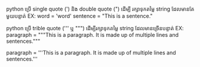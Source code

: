 python ប្រើ single quote (') និង double quote (") ដើម្បី​ រក្សាទុកតម្លៃ string ដែលមានតែមួយបន្ទាត់
EX:
word = 'word'
sentence = "This is a sentence."

python ប្រើ trible quote (''' ឬ """) ដើម្បីរក្សាទុកតម្លៃ string ដែលមានច្រើនបន្ទាត់
EX:
paragraph = """This is a paragraph. It is
made up of multiple lines and sentences."""

paragraph = '''This is a paragraph. It is
made up of multiple lines and sentences.'''
